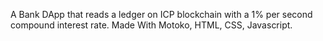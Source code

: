 A Bank DApp that reads a ledger on ICP blockchain with a 1% per second compound interest rate. 
Made With Motoko, HTML, CSS, Javascript.
